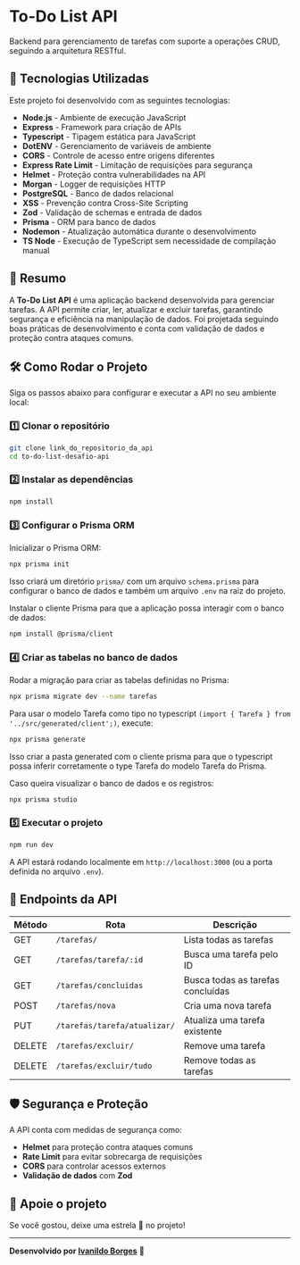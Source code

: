 # To-Do List API

Backend para gerenciamento de tarefas com suporte a operações CRUD, seguindo a arquitetura RESTful.

## 🚀 Tecnologias Utilizadas

Este projeto foi desenvolvido com as seguintes tecnologias:

- **Node.js** - Ambiente de execução JavaScript
- **Express** - Framework para criação de APIs
- **Typescript** - Tipagem estática para JavaScript
- **DotENV** - Gerenciamento de variáveis de ambiente
- **CORS** - Controle de acesso entre origens diferentes
- **Express Rate Limit** - Limitação de requisições para segurança
- **Helmet** - Proteção contra vulnerabilidades na API
- **Morgan** - Logger de requisições HTTP
- **PostgreSQL** - Banco de dados relacional
- **XSS** - Prevenção contra Cross-Site Scripting
- **Zod** - Validação de schemas e entrada de dados
- **Prisma** - ORM para banco de dados
- **Nodemon** - Atualização automática durante o desenvolvimento
- **TS Node** - Execução de TypeScript sem necessidade de compilação manual

## 📌 Resumo

A **To-Do List API** é uma aplicação backend desenvolvida para gerenciar tarefas. A API permite criar, ler, atualizar e excluir tarefas, garantindo segurança e eficiência na manipulação de dados. Foi projetada seguindo boas práticas de desenvolvimento e conta com validação de dados e proteção contra ataques comuns.

## 🛠️ Como Rodar o Projeto

Siga os passos abaixo para configurar e executar a API no seu ambiente local:

### 1️⃣ Clonar o repositório

```bash
git clone link_do_repositorio_da_api
cd to-do-list-desafio-api
```

### 2️⃣ Instalar as dependências

```bash
npm install
```

### 3️⃣ Configurar o Prisma ORM

Inicializar o Prisma ORM:
```bash
npx prisma init
```

Isso criará um diretório `prisma/` com um arquivo `schema.prisma` para configurar o banco de dados e também um arquivo `.env` na raiz do projeto.

Instalar o cliente Prisma para que a aplicação possa interagir com o banco de dados:
```bash
npm install @prisma/client
```

### 4️⃣ Criar as tabelas no banco de dados

Rodar a migração para criar as tabelas definidas no Prisma:
```bash
npx prisma migrate dev --name tarefas
```

Para usar o modelo Tarefa como tipo no typescript `(import { Tarefa } from '../src/generated/client';)`, execute:
```bash
npx prisma generate
```

Isso criar a pasta generated com o cliente prisma para que o typescript possa inferir corretamente o type Tarefa do modelo Tarefa do Prisma.

Caso queira visualizar o banco de dados e os registros:
```bash
npx prisma studio
```

### 5️⃣ Executar o projeto

```bash
npm run dev
```

A API estará rodando localmente em `http://localhost:3000` (ou a porta definida no arquivo `.env`).

## 📖 Endpoints da API

| Método  | Rota                         | Descrição                         |
|---------|------------------------------|-----------------------------------|
| GET     | `/tarefas/`                  | Lista todas as tarefas            |
| GET     | `/tarefas/tarefa/:id`        | Busca uma tarefa pelo ID          |
| GET     | `/tarefas/concluidas`        | Busca todas as tarefas concluídas |
| POST    | `/tarefas/nova`              | Cria uma nova tarefa              |
| PUT     | `/tarefas/tarefa/atualizar/` | Atualiza uma tarefa existente     |
| DELETE  | `/tarefas/excluir/`          | Remove uma tarefa                 |
| DELETE  | `/tarefas/excluir/tudo`      | Remove todas as tarefas           |

## 🛡️ Segurança e Proteção

A API conta com medidas de segurança como:
- **Helmet** para proteção contra ataques comuns
- **Rate Limit** para evitar sobrecarga de requisições
- **CORS** para controlar acessos externos
- **Validação de dados** com **Zod**

## 🌟 Apoie o projeto

Se você gostou, deixe uma estrela 🌟 no projeto!

---
**Desenvolvido por [Ivanildo Borges](https://www.linkedin.com/in/IvanildoBorges/)** 🚀


